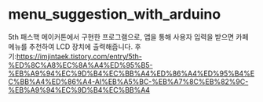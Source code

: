 # menu_suggestion_with_arduino
5th 패스핵 메이커톤에서 구현한 프로그램으로,
앱을 통해 사용자 입력을 받으면 카페 메뉴를 추천하여 LCD 장치에 출력해줍니다.
후기:https://imjintaek.tistory.com/entry/5th-%ED%8C%A8%EC%8A%A4%ED%95%B5-%EB%A9%94%EC%9D%B4%EC%BB%A4%ED%86%A4%ED%95%B4%EC%BB%A4%ED%86%A4-AI%EB%A5%BC-%EB%A7%8C%EB%82%9C-%EB%A9%94%EC%9D%B4%EC%BB%A4

